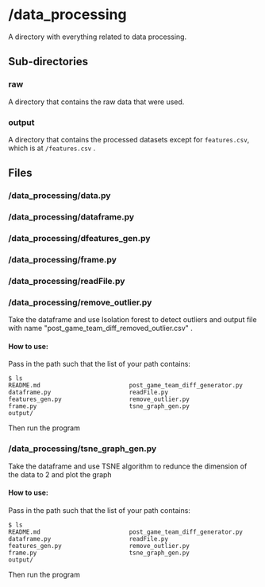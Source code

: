 # /data_processing

A directory with everything related to data processing.

## Sub-directories

### raw

A directory that contains the raw data that were used.

### output

A directory that contains the processed datasets except for `features.csv`,
which is at `/features.csv` .

## Files

### /data_processing/data.py

### /data_processing/dataframe.py

### /data_processing/dfeatures_gen.py

### /data_processing/frame.py

### /data_processing/readFile.py

### /data_processing/remove_outlier.py
Take the dataframe and use Isolation forest to detect outliers and output file with name "post_game_team_diff_removed_outlier.csv" .  
#### How to use:
Pass in the path such that the list of your path contains:   

    $ ls  
    README.md                         post_game_team_diff_generator.py
    dataframe.py                      readFile.py
    features_gen.py                   remove_outlier.py
    frame.py                          tsne_graph_gen.py
    output/
Then run the program

### /data_processing/tsne_graph_gen.py
Take the dataframe and use TSNE algorithm to redunce the dimension of the data to 2 and plot the graph
#### How to use:
Pass in the path such that the list of your path contains:   

    $ ls  
    README.md                         post_game_team_diff_generator.py
    dataframe.py                      readFile.py
    features_gen.py                   remove_outlier.py
    frame.py                          tsne_graph_gen.py
    output/
Then run the program
